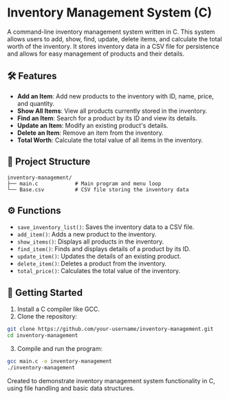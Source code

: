 # Inventory Management System (C)

A command-line inventory management system written in C. This system allows users to add, show, find, update, delete items, and calculate the total worth of the inventory. It stores inventory data in a CSV file for persistence and allows for easy management of products and their details.

## 🛠️ Features

- **Add an Item**: Add new products to the inventory with ID, name, price, and quantity.
- **Show All Items**: View all products currently stored in the inventory.
- **Find an Item**: Search for a product by its ID and view its details.
- **Update an Item**: Modify an existing product's details.
- **Delete an Item**: Remove an item from the inventory.
- **Total Worth**: Calculate the total value of all items in the inventory.

## 📁 Project Structure

```
inventory-management/
├── main.c            # Main program and menu loop
└── Base.csv          # CSV file storing the inventory data
```

## ⚙️ Functions

- `save_inventory_list()`: Saves the inventory data to a CSV file.
- `add_item()`: Adds a new product to the inventory.
- `show_items()`: Displays all products in the inventory.
- `find_item()`: Finds and displays details of a product by its ID.
- `update_item()`: Updates the details of an existing product.
- `delete_item()`: Deletes a product from the inventory.
- `total_price()`: Calculates the total value of the inventory.

## 🚀 Getting Started

1. Install a C compiler like GCC.
2. Clone the repository:

```bash
git clone https://github.com/your-username/inventory-management.git
cd inventory-management
```

3. Compile and run the program:

```bash
gcc main.c -o inventory-management
./inventory-management
```

Created to demonstrate inventory management system functionality in C, using file handling and basic data structures.
